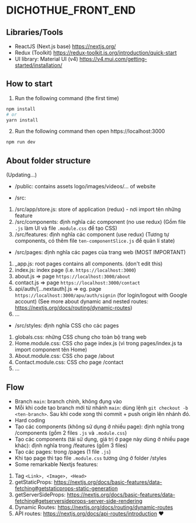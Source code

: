 # DICHOTHUE_FRONT_END

## Libraries/Tools
* ReactJS (Next.js base) https://nextjs.org/
* Redux (Toolkit) https://redux-toolkit.js.org/introduction/quick-start
* UI library: Material UI (v4) https://v4.mui.com/getting-started/installation/

## How to start
1. Run the following command (the first time)
```bash
npm install
# or
yarn install 
```
2. Run the following command then open https://localhost:3000
```bash
npm run dev
```

## About folder structure
(Updating...)
* /public: contains assets logo/images/videos/... of website

* /src:
1. /src/app/store.js: store of application (redux) - nơi import tên những feature
2. /src/components: định nghĩa các component (no use redux)
(Gồm file `.js` làm UI và file `.module.css` để tạo CSS)
3. /src/features: định nghĩa các component (use redux)
(Tương tự components, có thêm file `ten-componentSlice.js` để quản lí state)
- /src/pages: định nghĩa các pages của trang web (MOST IMPORTANT)
1. _app.js: root pages contains all components. (don't edit this)
2. index.js: index page (i.e. `https://localhost:3000`)
3. about.js => page `https://localhost:3000/about`
4. contact.js => page `https://localhost:3000/contact`
5. api/auth/[...nextauth].js => eg. page `https://localhost:3000/apu/auth/signin` (for login/logout with Google account)
(See more about dynamic and nested routes: https://nextjs.org/docs/routing/dynamic-routes)
6. ...
- /src/styles: định nghĩa CSS cho các pages
1. globals.css: những CSS chung cho toàn bộ trang web
2. Home.module.css: CSS cho page index.js (vì trong pages/index.js ta import component tên Home)
3. About.module.css: CSS cho page /about
4. Contact.module.css: CSS cho page /contact
5. ...

## Flow
* Branch `main`: branch chính, không đụng vào
* Mỗi khi code tạo branch mới từ nhánh `main`: dùng lệnh `git checkout -b <ten-branch>`. Sau khi code xong thì commit + push origin lên nhánh đó.
* Hard coding
* Tạo các components (không sử dụng ở nhiều page): định nghĩa trong /components (gồm 2 files `.js` và `.module.css`)
* Tạo các components (tái sử dụng, giá trị ở page này dùng ở nhiều page khác): định nghĩa trong /features (gồm 3 files)
* Tạo các pages: trong /pages (1 file `.js`)
* Khi tạo page thì tạo file `.module.css` tương ứng ở folder /styles
* Some remarkable Nextjs features: 
1. Tag `<Link>, <Image>, <Head>`
2. getStaticProps: https://nextjs.org/docs/basic-features/data-fetching#getstaticprops-static-generation
3. getServerSideProps: https://nextjs.org/docs/basic-features/data-fetching#getserversideprops-server-side-rendering
4. Dynamic Routes: https://nextjs.org/docs/routing/dynamic-routes
5. API routes: https://nextjs.org/docs/api-routes/introduction
❤️
